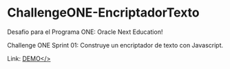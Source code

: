 # ChallengeONE-EncriptadorTexto

Desafio para el Programa ONE: Oracle Next Education!

Challenge ONE Sprint 01:
Construye un encriptador de texto con Javascript.

Link: <a href="https://luca3212.github.io/ChallengeONE-EncriptadorTexto/" target="_blank" rel="noreferrer" >DEMO</>
